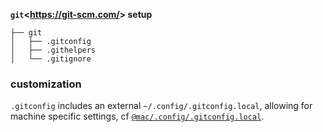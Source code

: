 **`git`<<https://git-scm.com/>> setup**

    ├── git
    │   ├── .gitconfig
    │   ├── .githelpers
    │   └── .gitignore

### customization

`.gitconfig` includes an external `~/.config/.gitconfig.local`, allowing for machine specific settings, cf [`@mac/.config/.gitconfig.local`](https://github.com/alphastorm/dotfiles-ng/blob/master/%40mac/.config/.gitconfig.local).
